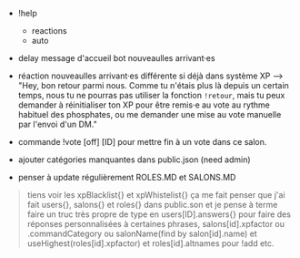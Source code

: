 * !help
  * reactions
  * auto

* delay message d'accueil bot nouveaulles arrivant·es

* réaction nouveaulles arrivant·es différente si déjà dans système XP
--> "Hey, bon retour parmi nous. Comme tu n'étais plus là depuis un certain temps, nous tu ne pourras pas utiliser la fonction `!retour`, mais tu peux demander à réinitialiser ton XP pour être remis·e au vote au rythme habituel des phosphates, ou me demander une mise au vote manuelle par l'envoi d'un DM."

* commande !vote [off] [ID] pour mettre fin à un vote dans ce salon.

* ajouter catégories manquantes dans public.json (need admin)
* penser à update régulièrement ROLES.MD et SALONS.MD

> tiens voir les xpBlacklist{} et xpWhistelist{} ça me fait penser que j'ai fait users{}, salons{} et roles{} dans public.son et je pense à terme faire un truc très propre de type en users[ID].answers{} pour faire des réponses personnalisées à certaines phrases, salons[id].xpfactor ou .commandCategory ou salonName(find by salon[id].name) et useHighest(roles[id].xpfactor) et roles[id].altnames pour !add etc.
